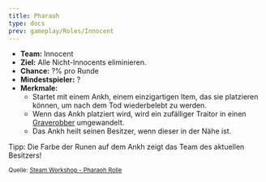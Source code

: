 ```yaml
---
title: Pharaoh
type: docs
prev: gameplay/Roles/Innocent
---
```


- **Team:** Innocent
- **Ziel:** Alle Nicht-Innocents eliminieren.
- **Chance:** ?% pro Runde
- **Mindestspieler:** ?
- **Merkmale:**
  - Startet mit einem Ankh, einem einzigartigen Item, das sie platzieren können, um nach dem Tod wiederbelebt zu werden.
  - Wenn das Ankh platziert wird, wird ein zufälliger Traitor in einen [Graverobber](../../traitor/graverobber) umgewandelt.
  - Das Ankh heilt seinen Besitzer, wenn dieser in der Nähe ist.

Tipp: Die Farbe der Runen auf dem Ankh zeigt das Team des aktuellen Besitzers!

<small>Quelle: [Steam Workshop - Pharaoh Rolle](https://steamcommunity.com/sharedfiles/filedetails/?id=2002040119)</small>
